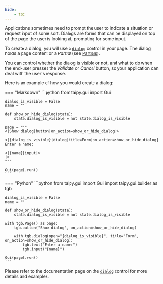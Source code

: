 ```yaml
---
hide:
    - toc
---
```


Applications sometimes need to prompt the user to indicate a situation or request
input of some sort. Dialogs are forms that can be displayed on top of the page
the user is looking at, prompting for some input.

To create a dialog, you will use a [`dialog`](../../../../refmans/gui/viselements/generic/dialog.md) control in your
page. The dialog holds a page content or a *Partial* (see [Partials](../partial/index.md)).

You can control whether the dialog is visible or not, and what to do when the end-user
presses the *Validate* or *Cancel* button, so your application can deal with the
user's response.

Here is an example of how you would create a dialog:

=== "Markdown"
    ```python
    from taipy.gui import Gui


    dialog_is_visible = False
    name = ""

    def show_or_hide_dialog(state):
        state.dialog_is_visible = not state.dialog_is_visible

    page = """
    <|Show dialog|button|on_action=show_or_hide_dialog|>

    <|{dialog_is_visible}|dialog|title=Form|on_action=show_or_hide_dialog|
    Enter a name:

    <|{name}|input|>
    |>
    """

    Gui(page).run()
    ```

=== "Python"
    ```python
    from taipy.gui import Gui
    import taipy.gui.builder as tgb


    dialog_is_visible = False
    name = ""

    def show_or_hide_dialog(state):
        state.dialog_is_visible = not state.dialog_is_visible

    with tgb.Page() as page:
        tgb.button("Show dialog", on_action=show_or_hide_dialog)

        with tgb.dialog(open="{dialog_is_visible}", title="Form", on_action=show_or_hide_dialog):
            tgb.text("Enter a name:")
            tgb.input("{name}")

    Gui(page).run()
    ```
    

Please refer to the documentation page on the [`dialog`](../../../../refmans/gui/viselements/generic/dialog.md)
control for more details and examples.
